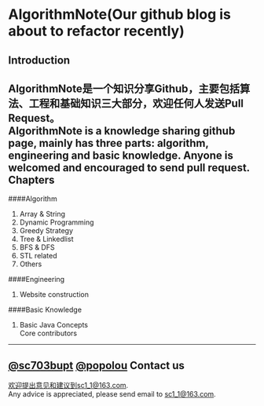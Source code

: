 AlgorithmNote(Our github blog is about to refactor recently)
=============
Introduction
------------
AlgorithmNote是一个知识分享Github，主要包括算法、工程和基础知识三大部分，欢迎任何人发送Pull Request。  
AlgorithmNote is a knowledge sharing github page, mainly has three parts: algorithm, engineering and basic knowledge.
Anyone is welcomed and encouraged to send pull request.
Chapters
------------
####Algorithm
1. Array & String
2. Dynamic Programming  
3. Greedy Strategy  
4. Tree & Linkedlist  
5. BFS & DFS  
6. STL related  
7. Others  

####Engineering
1. Website construction  

####Basic Knowledge
1. Basic Java Concepts  
Core contributors
------------
[@sc703bupt](https://github.com/sc703bupt)
[@popolou](https://github.com/popolou)
Contact us
------------
欢迎提出意见和建议到sc1_1@163.com.  
Any advice is appreciated, please send email to sc1_1@163.com.
